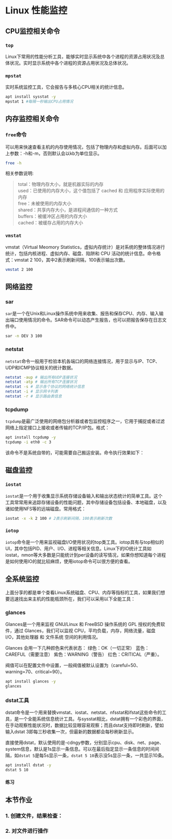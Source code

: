 # Linux 性能监控

## CPU监控相关命令

### `top`
Linux下常用的性能分析工具，能够实时显示系统中各个进程的资源占用状况及总体状况。实时显示系统中各个进程的资源占用状况及总体状况。

### `mpstat`
实时系统监控工具，它会报告与多核心CPU相关的统计信息。
```bash
apt install sysstat -y
mpstat 1 #每隔一秒输出CPU占用情况
```

## 内存监控相关命令
### `free`命令
可以用来快速查看主机的内存使用情况，包括了物理内存和虚拟内存。后面可以加上参数：-h和-m，否则默认会以kb为单位显示。
```bash
free -h
```
相关参数说明:
> total：物理内存大小，就是机器实际的内存  
> used：已使用的内存大小，这个值包括了 cached 和 应用程序实际使用的内存  
> free：未被使用的内存大小  
> shared：共享内存大小，是进程间通信的一种方式  
> buffers：被缓冲区占用的内存大小  
> cached：被缓存占用的内存大小  

### `vmstat`
vmstat（Virtual Meomory Statistics，虚拟内存统计）是对系统的整体情况进行统计，包括内核进程、虚拟内存、磁盘、陷阱和 CPU 活动的统计信息。命令格式：vmstat 2 100，其中2表示刷新间隔，100表示输出次数。
```bash
vmstat 2 100
```

## 网络监控
### sar
`sar`是一个在Unix和Linux操作系统中用来收集、报告和保存CPU、内存、输入输出端口使用情况的命令。SAR命令可以动态产生报告，也可以把报告保存在日志文件中。
```bash
sar -n DEV 3 100
```

### netstat
`netstat`命令一般用于检验本机各端口的网络连接情况，用于显示与IP、TCP、UDP和ICMP协议相关的统计数据。

```bash
netstat -aup # 输出所有UDP连接状况
netstat -atp # 输出所有TCP连接状况
netstat -s # 显示各个协议的网络统计信息
netstat -i # 显示网卡列表
netstat -r # 显示路由表信息
```

### tcpdump
`tcpdump`是最广泛使用的网络包分析器或者包监控程序之一，它用于捕捉或者过滤网络上指定接口上接收或者传输的TCP/IP包。格式：

```bash
apt install tcpdump -y
tcpdump -i eth0 -c 3
```
该命令不是系统自带的，可能需要自己搬运安装。命令执行效果如下：

## 磁盘监控
### `iostat`
`iostat`是一个用于收集显示系统存储设备输入和输出状态统计的简单工具。这个工具常常用来追踪存储设备的性能问题，其中存储设备包括设备、本地磁盘，以及诸如使用NFS等的远端磁盘。常用格式：

```bash
iostat -x -k 2 100 # 2表示刷新间隔，100表示刷新次数
```

### `iotop`
`iotop`命令是一个用来监视磁盘I/O使用状况的top类工具。iotop具有与top相似的UI，其中包括PID、用户、I/O、进程等相关信息。Linux下的IO统计工具如iostat，nmon等大多数是只能统计到per设备的读写情况，如果你想知道每个进程是如何使用IO的就比较麻烦，使用iotop命令可以很方便的查看。


## 全系统监控
上面分享的都是单个查看Linux系统磁盘、CPU、内存等指标的工具，如果我们想要迅速找出来主机的性能瓶颈所在，我们可以采用以下全能工具：

### glances
Glances是一个用来监视 GNU/Linux 和 FreeBSD 操作系统的 GPL 授权的免费软件，通过 Glances，我们可以监视 CPU，平均负载，内存，网络流量，磁盘 I/O，其他处理器 和 文件系统 空间的利用情况。

Glances 会用一下几种颜色来代表状态：
绿色：OK（一切正常） 
蓝色：CAREFUL（需要注意）
紫色：WARNING（警告）
红色：CRITICAL（严重）。

阀值可以在配置文件中设置，一般阀值被默认设置为（careful=50、warning=70、critical=90）。

```bash
apt install glances -y
glances
```


### dstat工具
dstat命令是一个用来替换vmstat、iostat、netstat、nfsstat和ifstat这些命令的工具，是一个全能系统信息统计工具。与sysstat相比，dstat拥有一个彩色的界面，在手动观察性能状况时，数据比较显眼容易观察；而且dstat支持即时刷新，譬如输入dstat 3即每三秒收集一次，但最新的数据都会每秒刷新显示。

直接使用dstat，默认使用的是-cdngy参数，分别显示cpu、disk、net、page、system信息，默认是1s显示一条信息。可以在最后指定显示一条信息的时间间隔，如`dstat 5`是每5s显示一条，`dstat 5 10`表示没5s显示一条，一共显示10条。
```bash
apt install dstat -y
dstat 5 10
```


#### 练习

## 本节作业
### 1. 创建文件，结果检查：
### 2. 对文件进行操作
